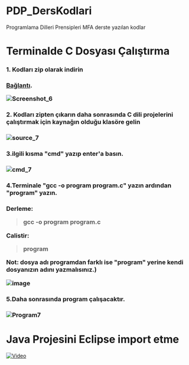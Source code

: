 # PDP_DersKodlari
 Programlama Dilleri Prensipleri MFA derste yazılan kodlar
# Terminalde C Dosyası Çalıştırma
<h3>1. Kodları zip olarak indirin<h3>

 
 [Bağlantı](https://github.com/MustfaOzcan/PDP_DersKodlari/archive/refs/heads/main.zip).
 
 ![Screenshot_6](https://github.com/MustfaOzcan/PDP_DersKodlari/assets/103693735/7eaa1e7e-bfaa-41c9-b5ca-207b1f4d97e4)
 

<h3>2. Kodları zipten çıkarın daha sonrasında C dili projelerini çalıştırmak için kaynağın olduğu klasöre gelin<h3>

  
 ![source_7](https://github.com/MustfaOzcan/PDP_DersKodlari/assets/103693735/1abd5535-9488-4b5b-98db-bd7be39b3de3)


<h3>3.ilgili kısma "cmd" yazıp enter'a basın.<h3>


![cmd_7](https://github.com/MustfaOzcan/PDP_DersKodlari/assets/103693735/813ba710-0f9e-480c-bb4b-1aa164f6c1fa)



<h3>4.Terminale "gcc -o program program.c" yazın ardından "program" yazın.<h3> 
 
Derleme:
> gcc  -o program program.c

Calistir:
> program

<bold>Not:<bold> dosya adı programdan farklı ise "program" yerine kendi  dosyanızın adını yazmalısınız.)

 

![image](https://github.com/MustfaOzcan/PDP_DersKodlari/assets/103693735/00797b14-8a36-444a-bb7c-1e4f9df4a1ac)


<h3>5.Daha sonrasında program çalışacaktır.<h3>

![Program7](https://github.com/MustfaOzcan/PDP_DersKodlari/assets/103693735/6b6cdd59-ca91-4a01-9c58-c80fca4d1aa9)

# Java Projesini Eclipse import etme

[![Video](https://img.youtube.com/vi/9N6Oj0QJ4M8/0.jpg)](https://www.youtube.com/watch?v=9N6Oj0QJ4M8#t=6m22s)





